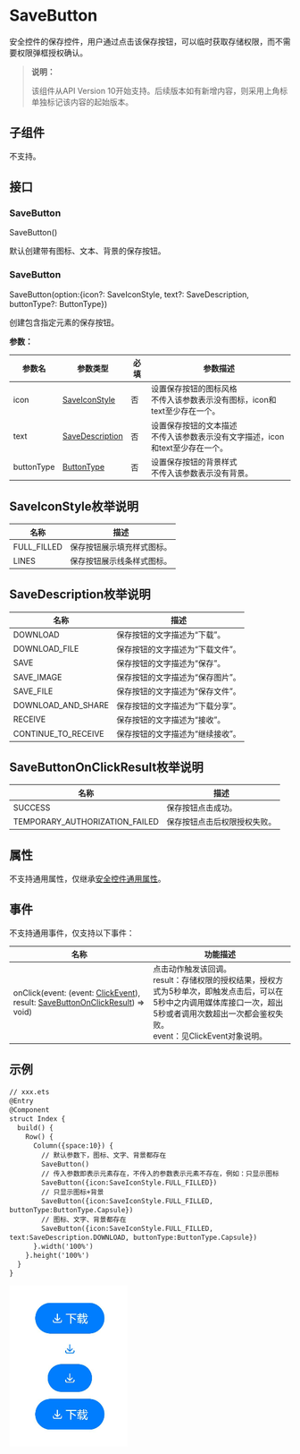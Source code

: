 # SaveButton


安全控件的保存控件，用户通过点击该保存按钮，可以临时获取存储权限，而不需要权限弹框授权确认。


> **说明：**
>
> 该组件从API Version 10开始支持。后续版本如有新增内容，则采用上角标单独标记该内容的起始版本。


## 子组件

不支持。


## 接口

### SaveButton
SaveButton()

默认创建带有图标、文本、背景的保存按钮。

### SaveButton
SaveButton(option:{icon?: SaveIconStyle, text?: SaveDescription, buttonType?: ButtonType})

创建包含指定元素的保存按钮。

**参数：**

| 参数名 | 参数类型 | 必填 | 参数描述 |
| -------- | -------- | -------- | -------- |
| icon | [SaveIconStyle](#saveiconstyle枚举说明) | 否 | 设置保存按钮的图标风格<br/>不传入该参数表示没有图标，icon和text至少存在一个。 |
| text | [SaveDescription](#savedescription枚举说明) | 否 | 设置保存按钮的文本描述<br/>不传入该参数表示没有文字描述，icon和text至少存在一个。 |
| buttonType | [ButtonType](ts-basic-components-button.md#ButtonType枚举说明) | 否 | 设置保存按钮的背景样式<br/>不传入该参数表示没有背景。 |


## SaveIconStyle枚举说明

| 名称 | 描述 |
| -------- | -------- |
| FULL_FILLED | 保存按钮展示填充样式图标。 |
| LINES | 保存按钮展示线条样式图标。 |


## SaveDescription枚举说明

| 名称 | 描述 |
| -------- | -------- |
| DOWNLOAD | 保存按钮的文字描述为“下载”。 |
| DOWNLOAD_FILE | 保存按钮的文字描述为“下载文件”。 |
| SAVE | 保存按钮的文字描述为“保存”。 |
| SAVE_IMAGE | 保存按钮的文字描述为“保存图片”。 |
| SAVE_FILE | 保存按钮的文字描述为“保存文件”。 |
| DOWNLOAD_AND_SHARE | 保存按钮的文字描述为“下载分享”。 |
| RECEIVE | 保存按钮的文字描述为“接收”。 |
| CONTINUE_TO_RECEIVE | 保存按钮的文字描述为“继续接收”。 |


## SaveButtonOnClickResult枚举说明

| 名称 | 描述 |
| -------- | -------- |
| SUCCESS | 保存按钮点击成功。 |
| TEMPORARY_AUTHORIZATION_FAILED | 保存按钮点击后权限授权失败。 |


## 属性

不支持通用属性，仅继承[安全控件通用属性](ts-securitycomponent-attributes.md#属性)。


## 事件

不支持通用事件，仅支持以下事件：

| 名称 | 功能描述 |
| -------- | -------- |
| onClick(event: (event: [ClickEvent](ts-universal-events-click.md#clickevent对象说明)), result: [SaveButtonOnClickResult](#savebuttononclickresult枚举说明)) =&gt; void) | 点击动作触发该回调。<br/>result：存储权限的授权结果，授权方式为5秒单次，即触发点击后，可以在5秒中之内调用媒体库接口一次，超出5秒或者调用次数超出一次都会鉴权失败。<br/>event：见ClickEvent对象说明。 |


## 示例

```
// xxx.ets
@Entry
@Component
struct Index {
  build() {
    Row() {
      Column({space:10}) {
        // 默认参数下，图标、文字、背景都存在
        SaveButton()
        // 传入参数即表示元素存在，不传入的参数表示元素不存在，例如：只显示图标
        SaveButton({icon:SaveIconStyle.FULL_FILLED})
        // 只显示图标+背景
        SaveButton({icon:SaveIconStyle.FULL_FILLED, buttonType:ButtonType.Capsule})
        // 图标、文字、背景都存在
        SaveButton({icon:SaveIconStyle.FULL_FILLED, text:SaveDescription.DOWNLOAD, buttonType:ButtonType.Capsule})
      }.width('100%')
    }.height('100%')
  }
}
```

![zh-cn_image_0000001643320073](figures/zh-cn_image_0000001643320073.png)
